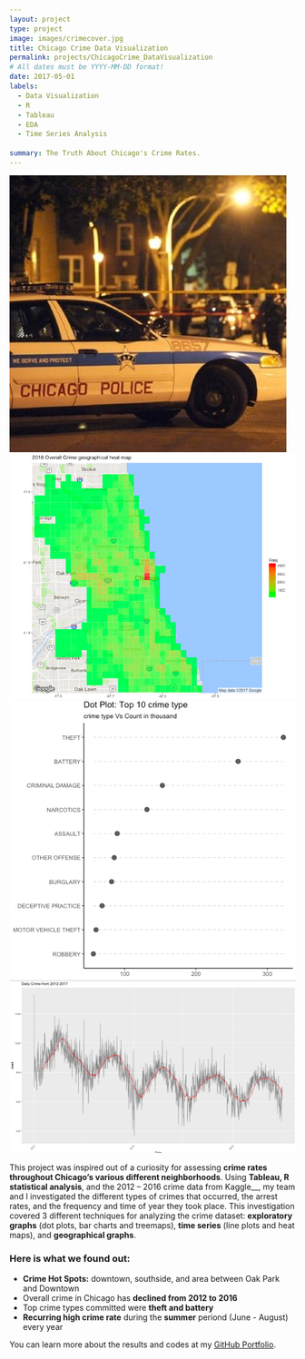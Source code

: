 ```yaml
---
layout: project
type: project
image: images/crimecover.jpg
title: Chicago Crime Data Visualization
permalink: projects/ChicagoCrime_DataVisualization
# All dates must be YYYY-MM-DD format!
date: 2017-05-01
labels:
  - Data Visualization
  - R
  - Tableau
  - EDA
  - Time Series Analysis
  
summary: The Truth About Chicago's Crime Rates.
---
```


<div class="ui small rounded images">
  <img class="ui image" src="../images/crimecover.jpg">
  <img class="ui image" src="../images/heatmap2.jpg">
  <img class="ui image" src="../images/top10.png">
  <img class="ui image" src="../images/Screen Shot 2017-05-28 at 2.14.08 PM.png">
</div>

This project was inspired out of a curiosity for assessing __crime rates throughout Chicago’s various different neighborhoods__. Using __Tableau, R statistical analysis__, and the 2012 – 2016 crime data from Kaggle__, my team and I investigated the different types of crimes that occurred, the arrest rates, and the frequency and time of year they took place. This investigation covered 3 different techniques for analyzing the crime dataset: __exploratory graphs__ (dot plots, bar charts and treemaps), __time series__ (line plots and heat maps), and __geographical graphs__.


### Here is what we found out:

* __Crime Hot Spots:__ downtown, southside, and area between Oak Park and Downtown
* Overall crime in Chicago has __declined from 2012 to 2016__
* Top crime types committed were __theft and battery__
* __Recurring high crime rate__ during the __summer__ periond (June - August) every year



You can learn more about the results and codes at my [GitHub Portfolio](https://github.com/JasonWu1211/Portfolio/tree/master/Data%20Visualization%20-%20Chicago%20Crime%20%7C%20R).



